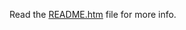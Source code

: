Read the [README.htm](https://antonioredondo.github.io/AntoniosCatsHome/reactTypeScript/README.htm) file for more info.
